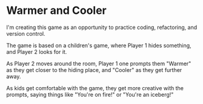 # Warmer and Cooler

I'm creating this game as an opportunity to practice coding, refactoring, and version control.

The game is based on a children's game, where Player 1 hides something, and Player 2 looks for it.

As Player 2 moves around the room, Player 1 one prompts them "Warmer" as they get closer to the hiding place, and "Cooler" as they get further away.

As kids get comfortable with the game, they get more creative with the prompts, saying things like "You're on fire!" or "You're an iceberg!"

